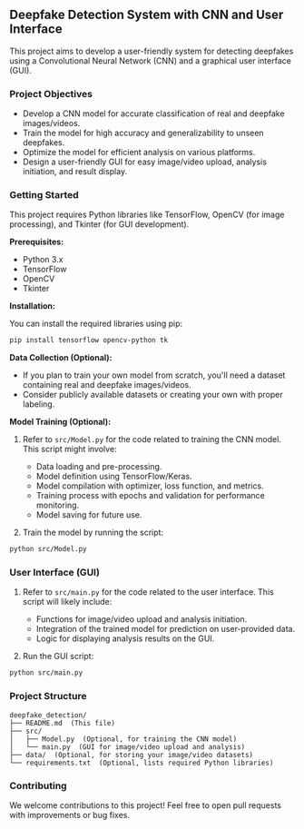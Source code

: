 ## Deepfake Detection System with CNN and User Interface

This project aims to develop a user-friendly system for detecting deepfakes using a Convolutional Neural Network (CNN) and a graphical user interface (GUI).

### Project Objectives

* Develop a CNN model for accurate classification of real and deepfake images/videos.
* Train the model for high accuracy and generalizability to unseen deepfakes.
* Optimize the model for efficient analysis on various platforms.
* Design a user-friendly GUI for easy image/video upload, analysis initiation, and result display.

### Getting Started

This project requires Python libraries like TensorFlow, OpenCV (for image processing), and Tkinter (for GUI development). 

**Prerequisites:**

* Python 3.x
* TensorFlow
* OpenCV
* Tkinter

**Installation:**

You can install the required libraries using pip:

```bash
pip install tensorflow opencv-python tk
```

**Data Collection (Optional):**

* If you plan to train your own model from scratch, you'll need a dataset containing real and deepfake images/videos. 
* Consider publicly available datasets or creating your own with proper labeling.

**Model Training (Optional):**

1.  Refer to `src/Model.py` for the code related to training the CNN model. This script might involve:
    * Data loading and pre-processing.
    * Model definition using TensorFlow/Keras.
    * Model compilation with optimizer, loss function, and metrics.
    * Training process with epochs and validation for performance monitoring.
    * Model saving for future use.

2.  Train the model by running the script:

```bash
python src/Model.py
```

### User Interface (GUI)

1. Refer to `src/main.py` for the code related to the user interface. This script will likely include:
    * Functions for image/video upload and analysis initiation.
    * Integration of the trained model for prediction on user-provided data.
    * Logic for displaying analysis results on the GUI.

2. Run the GUI script:

```bash
python src/main.py
```

### Project Structure

```
deepfake_detection/
├── README.md  (This file)
├── src/
│   ├── Model.py  (Optional, for training the CNN model)
│   └── main.py  (GUI for image/video upload and analysis)
├── data/  (Optional, for storing your image/video datasets)
└── requirements.txt  (Optional, lists required Python libraries)
```

### Contributing

We welcome contributions to this project! Feel free to open pull requests with improvements or bug fixes.


